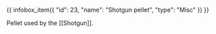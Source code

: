 {{ infobox_item({
	"id": 23,
	"name": "Shotgun pellet",
	"type": "Misc"
}) }}

Pellet used by the [[Shotgun]].